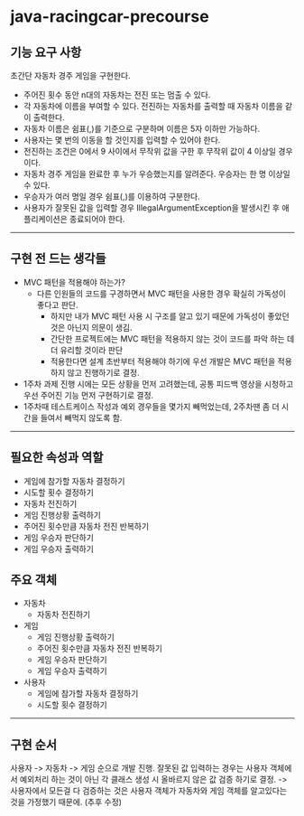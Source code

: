 # java-racingcar-precourse

## 기능 요구 사항
초간단 자동차 경주 게임을 구현한다.

- 주어진 횟수 동안 n대의 자동차는 전진 또는 멈출 수 있다.
- 각 자동차에 이름을 부여할 수 있다. 전진하는 자동차를 출력할 때 자동차 이름을 같이 출력한다.
- 자동차 이름은 쉼표(,)를 기준으로 구분하며 이름은 5자 이하만 가능하다.
- 사용자는 몇 번의 이동을 할 것인지를 입력할 수 있어야 한다.
- 전진하는 조건은 0에서 9 사이에서 무작위 값을 구한 후 무작위 값이 4 이상일 경우이다.
- 자동차 경주 게임을 완료한 후 누가 우승했는지를 알려준다. 우승자는 한 명 이상일 수 있다.
- 우승자가 여러 명일 경우 쉼표(,)를 이용하여 구분한다.
- 사용자가 잘못된 값을 입력할 경우 IllegalArgumentException을 발생시킨 후 애플리케이션은 종료되어야 한다.
---



## 구현 전 드는 생각들

- MVC 패턴을 적용해야 하는가?
    - 다른 인원들의 코드를 구경하면서 MVC 패턴을 사용한 경우 확실히 가독성이 좋다고 판단.
        - 하지만 내가 MVC 패턴 사용 시 구조를 알고 있기 때문에 가독성이 좋았던 것은 아닌지 의문이 생김.
        - 간단한 프로젝트에는 MVC 패턴을 적용하지 않는 것이 코드를 파악 하는 데 더 유리할 것이라 판단
        - 적용한다면 설계 초반부터 적용해야 하기에 우선 개발은 MVC 패턴을 적용하지 않고 진행하기로 결정.
- 1주차 과제 진행 시에는 모든 상황을 먼저 고려했는데, 공통 피드백 영상을 시청하고 우선 주어진 기능 먼저 구현하기로 결정.
- 1주차때 테스트케이스 작성과 예외 경우들을 몇가지 빼먹었는데, 2주차땐 좀 더 시간을 들여서 빼먹지 않도록 함.
---
## 필요한 속성과 역할
- 게임에 참가할 자동차 결정하기
- 시도할 횟수 결정하기
- 자동차 전진하기
- 게임 진행상황 출력하기
- 주어진 횟수만큼 자동차 전진 반복하기
- 게임 우승자 판단하기
- 게임 우승자 출력하기

## 주요 객체
- 자동차
    - 자동차 전진하기
- 게임
    - 게임 진행상황 출력하기
    - 주어진 횟수만큼 자동차 전진 반복하기
    - 게임 우승자 판단하기
    - 게임 우승자 출력하기
- 사용자
    - 게임에 참가할 자동차 결정하기
    - 시도할 횟수 결정하기
---
## 구현 순서
사용자 -> 자동차 -> 게임 순으로 개발 진행.
잘못된 값 입력하는 경우는 사용자 객체에서 예외처리 하는 것이 아닌 각 클래스 생성 시 올바르지 않은 값 검증 하기로 결정.
-> 사용자에서 모든걸 다 검증하는 것은 사용자 객체가 자동차와 게임 객체를 알고있다는 것을 가정했기 때문에. (추후 수정)